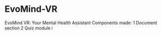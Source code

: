 # EvoMind-VR
EvoMind VR: Your Mental Health Assistant
Components made:
1 Document section 
2 Quiz module 
i
